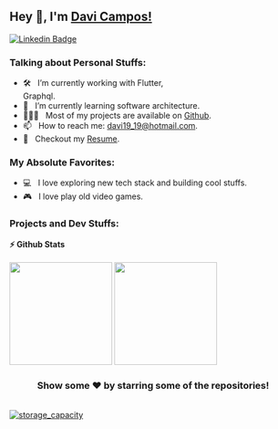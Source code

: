 ## Hey 👋, I'm [Davi Campos!](https://github.com/davi19/)

[![Linkedin Badge](https://img.shields.io/badge/-LinkedIn-0e76a8?style=flat-square&logo=Linkedin&logoColor=white)](https://www.linkedin.com/in/davi-campos-gon%C3%A7alves-212439124/)

### Talking about Personal Stuffs:

- 🛠 &nbsp; I’m currently working with Flutter,<br /> Graphql.
- 🚀 &nbsp; I’m currently learning software architecture.
- 👨🏻‍💻 &nbsp; Most of my projects are available on [Github](https://github.com/davi19).
- 📫 &nbsp; How to reach me: davi19_19@hotmail.com.
- 📝 &nbsp; Checkout my [Resume](https://www.linkedin.com/in/davi-campos-gon%C3%A7alves-212439124/).

### My Absolute Favorites:

- 💻 &nbsp; I love exploring new tech stack and building cool stuffs.
- 🎮 &nbsp; I love play old video games.


<!--
<code><img height="25" src="https://raw.githubusercontent.com/github/explore/80688e429a7d4ef2fca1e82350fe8e3517d3494d/topics/sass/sass.png" alt="sass"></code>
-->

### Projects and Dev Stuffs:


  <summary><b>⚡ Github Stats</b></summary>
  <br />
<img height="180em" src="https://github-readme-stats.vercel.app/api?username=davi19&show_icons=true&hide_border=true" />
<img height="180em" src="https://github-readme-stats.vercel.app/api/top-langs/?username=davi19&exclude_repo=KNN-Image-Classification&show_icons=true&hide_border=true&layout=compact&langs_count=8"/>
  <br />
<div align="center">

### Show some ❤️ by starring some of the repositories!

</div>
    <br />
<a href="https://github.com/davi19/storage_capacity">
  <img align="center" src="https://github-readme-stats.vercel.app/api/pin/?username=davi19&repo=storage_capacity&show_icons=true&line_height=27&title_color=6aa6f8&text_color=8a919a&icon_color=6aa6f8&bg_color=0e1116" alt="storage_capacity" />
</a>
  <br />


 
#


